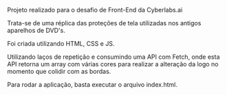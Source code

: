 Projeto realizado para o desafio de Front-End da Cyberlabs.ai

Trata-se de uma réplica das proteções de tela utilizadas nos antigos aparelhos de DVD's.

Foi criada utilizando HTML, CSS e JS.

Utilizando laços de repetição e consumindo uma API com Fetch, onde esta API retorna um array com várias cores para realizar a alteração da logo no momento que colidir com as bordas.

Para rodar a aplicação, basta executar o arquivo index.html.